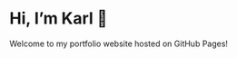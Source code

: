 <!DOCTYPE html>
<html lang="en">
<head>
  <meta charset="UTF-8">
  <title>Karl's Portfolio</title>
</head>
<body>
  <h1>Hi, I’m Karl 👋</h1>
  <p>Welcome to my portfolio website hosted on GitHub Pages!</p>
</body>
</html>
